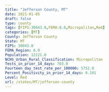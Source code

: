 ```yaml
---
title: "Jefferson County, MT"
date: 2021-01-05
draft: false
type: county
tags: [FIPS:30043.0,FEMA:8.0,Micropolitan,Red]
categories: [MT]
County: Jefferson County
State: MT
FIPS: 30043.0
FEMA_Region: 8.0
Population: 12221.0
NCHS_Urban_Rural_Classification: Micropolitan
Tests_in_prior_14_days: 703.0
Fourteen_day_test_rate_per_100000: 5752.0
Percent_Positivity_in_prior_14_days: 0.101
Level: Red
url: /states/MT/jefferson-county
---
```



